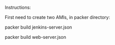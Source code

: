 Instructions:

First need to create two AMIs, in packer directory:

packer build jenkins-server.json

packer build web-server.json


